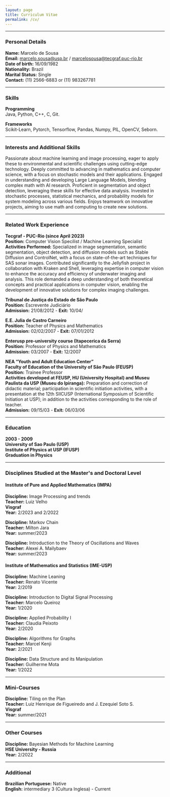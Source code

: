 ```yaml
---
layout: page
title: Curriculum Vitae
permalink: /cv/
---
```


---------------

### Personal Details

**Name:** Marcelo de Sousa <br>
**Email:** marcelo.sousa@usp.br / marcelosousa@tecgraf.puc-rio.br <br>
**Date of birth:** 16/09/1982  <br>
**Nationality:** Brazil  <br>
**Marital Status:** Single  <br>
**Contact:** (11) 2566-6883 or (11) 983267781 <br>

---------------

### Skills

**Programming** <br>
Java, Python, C++, C, Git.

**Frameworks** <br>
Scikit-Learn, Pytorch, Tensorflow, Pandas, Numpy, PIL, OpenCV, Seborn. <br>

---------------

### Interests and Additional Skills

Passionate about machine learning and image processing, eager to apply these to environmental and scientific challenges using cutting-edge technology. Deeply committed to advancing in mathematics and computer science, with a focus on stochastic models and their applications. Engaged in understanding and developing Large Language Models, blending complex math with AI research. Proficient in segmentation and object detection, leveraging these skills for effective data analysis. Invested in stochastic processes, statistical mechanics, and probability models for system modeling across various fields. Enjoys teamwork on innovative projects, aiming to use math and computing to create new solutions. <br>

---------------

### Related Work Experience

**Tecgraf - PUC-Rio (since April 2023)**<br>
**Position:** Computer Vision Specilist / Machine Learning Specialist <br>
**Activities Performed:** Specialized in image segmentation, semantic segmentation, object detection, and diffusion models such as Stable Diffusion and ControlNet, with a focus on state-of-the-art techniques for SAS sonar images. Contributed significantly to the Jellyfish project in collaboration with Kraken and Shell, leveraging expertise in computer vision to enhance the accuracy and efficiency of underwater imaging and analysis. This role demanded a deep understanding of both theoretical concepts and practical applications in computer vision, enabling the development of innovative solutions for complex imaging challenges.

**Tribunal de Justiça do Estado de São Paulo**<br>
**Position:** Escrevente Judiciário <br>
**Admission:** 21/08/2012 - **Exit:** 10/04/

**E.E. Julia de Castro Carneiro** <br>
**Position:** Teacher of Physics and Mathematics <br>
**Admission:** 02/02/2007 - **Exit:** 07/01/2012

**Enterusp pre-university course (Itapecerica da Serra)** <br>
**Position:** Professor of Physics and Mathematics <br>
**Admission:** 03/2007 - **Exit:** 12/2007

**NEA “Youth and Adult Education Center”** <br>
**Faculty of Education of the University of São Paulo (FEUSP)** <br>
**Position:** Trainee Professor <br>
**Activities developed at FEUSP, HU (University Hospital) and Museu Paulista da USP (Museu do Ipiranga):** Preparation and correction of didactic material; participation in scientific initiation activities, with a presentation at the 12th SIICUSP (International Symposium of Scientific Initiation at USP); in addition to the activities corresponding to the role of teacher. <br>
**Admission:** 09/15/03 - **Exit:** 06/03/06

----------------

### Education

**2003 - 2009** <br>
**University of Sao Paulo (USP)** <br>
**Institute of Physics at USP (IFUSP)** <br>
**Graduation in Physics** <br>

----------------

### Disciplines Studied at the Master's and Doctoral Level <br>

#### <strong>Institute of Pure and Applied Mathematics (IMPA)</strong> <br>

**Discipline:** Image Processing and trends <br>
**Teacher:** Luiz Velho <br>
**Visgraf** <br>
**Year:** 2/2023 and 2/2022<br>

**Discipline:** Markov Chain <br>
**Teacher:** Milton Jara <br>
**Year:** summer/2023<br>

**Discipline:** Introduction to the Theory of Oscillations and Waves <br>
**Teacher:** Alexei A. Mailybaev <br>
**Year:** summer/2023<br>

#### <strong>Institute of Mathematics and Statistics (IME-USP) </strong><br>

**Discipline:** Machine Leaning <br>
**Teacher:** Renato Vicente <br>
**Year:** 2/2019 <br>

**Discipline:** Introduction to Digital Signal Processing <br>
**Teacher:** Marcelo Queiroz <br>
**Year:** 1/2020 <br>

**Discipline:** Applied Probability I <br>
**Teacher:** Claudia Peixoto <br>
**Year:** 2/2020 <br>

**Discipline:** Algorithms for Graphs <br>
**Teacher:** Marcel Kenji <br>
**Year:** 2/2021 <br>

**Discipline:** Data Structure and its Manipulation <br>
**Teacher:** Guilherme Mota <br>
**Year:** 1/2022 <br>

-------------------

### Mini-Courses <br>

**Discipline:** Tiling on the Plan <br>
**Teacher:** Luiz Henrique de Figueiredo and J. Ezequiel Soto S.<br>
**Visgraf** <br>
**Year:** summer/2021 <br>

------------------------

### Other Courses <br>

**Discipline:** Bayesian Methods for Machine Learning <br>
**HSE University - Russia** <br>
**Year:** 2/2022 <br>

--------------------------

### Additional

**Brazilian Portuguese:** Native <br>
**English:** intermediary 3 (Cultura Inglesa) - Current <br>

